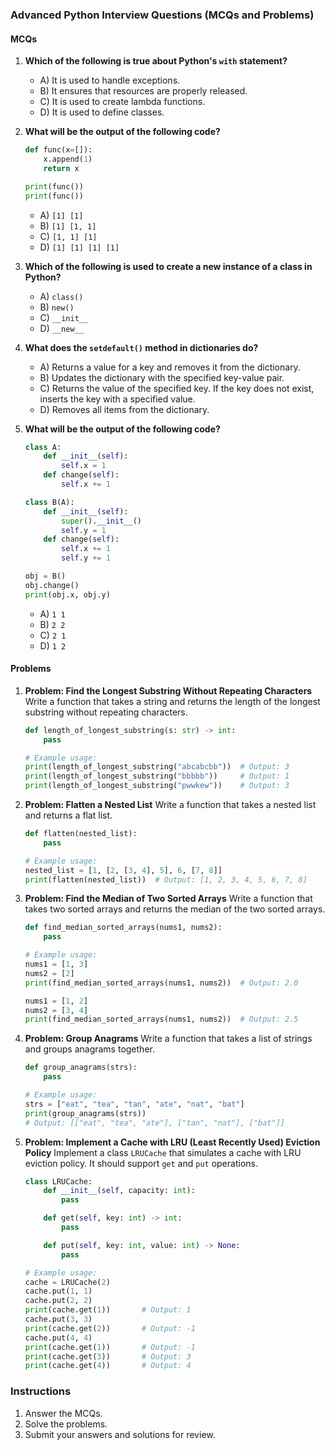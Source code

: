 ### Advanced Python Interview Questions (MCQs and Problems)

#### MCQs

1. **Which of the following is true about Python's `with` statement?**
    - A) It is used to handle exceptions.
    - B) It ensures that resources are properly released.
    - C) It is used to create lambda functions.
    - D) It is used to define classes.

2. **What will be the output of the following code?**
    ```python
    def func(x=[]):
        x.append(1)
        return x

    print(func())
    print(func())
    ```
    - A) `[1] [1]`
    - B) `[1] [1, 1]`
    - C) `[1, 1] [1]`
    - D) `[1] [1] [1] [1]`

3. **Which of the following is used to create a new instance of a class in Python?**
    - A) `class()`
    - B) `new()`
    - C) `__init__`
    - D) `__new__`

4. **What does the `setdefault()` method in dictionaries do?**
    - A) Returns a value for a key and removes it from the dictionary.
    - B) Updates the dictionary with the specified key-value pair.
    - C) Returns the value of the specified key. If the key does not exist, inserts the key with a specified value.
    - D) Removes all items from the dictionary.

5. **What will be the output of the following code?**
    ```python
    class A:
        def __init__(self):
            self.x = 1
        def change(self):
            self.x += 1

    class B(A):
        def __init__(self):
            super().__init__()
            self.y = 1
        def change(self):
            self.x += 1
            self.y += 1

    obj = B()
    obj.change()
    print(obj.x, obj.y)
    ```
    - A) `1 1`
    - B) `2 2`
    - C) `2 1`
    - D) `1 2`

#### Problems

1. **Problem: Find the Longest Substring Without Repeating Characters**
   Write a function that takes a string and returns the length of the longest substring without repeating characters.
   ```python
   def length_of_longest_substring(s: str) -> int:
       pass

   # Example usage:
   print(length_of_longest_substring("abcabcbb"))  # Output: 3
   print(length_of_longest_substring("bbbbb"))     # Output: 1
   print(length_of_longest_substring("pwwkew"))    # Output: 3
   ```

2. **Problem: Flatten a Nested List**
   Write a function that takes a nested list and returns a flat list.
   ```python
   def flatten(nested_list):
       pass

   # Example usage:
   nested_list = [1, [2, [3, 4], 5], 6, [7, 8]]
   print(flatten(nested_list))  # Output: [1, 2, 3, 4, 5, 6, 7, 8]
   ```

3. **Problem: Find the Median of Two Sorted Arrays**
   Write a function that takes two sorted arrays and returns the median of the two sorted arrays.
   ```python
   def find_median_sorted_arrays(nums1, nums2):
       pass

   # Example usage:
   nums1 = [1, 3]
   nums2 = [2]
   print(find_median_sorted_arrays(nums1, nums2))  # Output: 2.0

   nums1 = [1, 2]
   nums2 = [3, 4]
   print(find_median_sorted_arrays(nums1, nums2))  # Output: 2.5
   ```

4. **Problem: Group Anagrams**
   Write a function that takes a list of strings and groups anagrams together.
   ```python
   def group_anagrams(strs):
       pass

   # Example usage:
   strs = ["eat", "tea", "tan", "ate", "nat", "bat"]
   print(group_anagrams(strs))
   # Output: [["eat", "tea", "ate"], ["tan", "nat"], ["bat"]]
   ```

5. **Problem: Implement a Cache with LRU (Least Recently Used) Eviction Policy**
   Implement a class `LRUCache` that simulates a cache with LRU eviction policy. It should support `get` and `put` operations.
   ```python
   class LRUCache:
       def __init__(self, capacity: int):
           pass

       def get(self, key: int) -> int:
           pass

       def put(self, key: int, value: int) -> None:
           pass

   # Example usage:
   cache = LRUCache(2)
   cache.put(1, 1)
   cache.put(2, 2)
   print(cache.get(1))       # Output: 1
   cache.put(3, 3)
   print(cache.get(2))       # Output: -1
   cache.put(4, 4)
   print(cache.get(1))       # Output: -1
   print(cache.get(3))       # Output: 3
   print(cache.get(4))       # Output: 4
   ```

### Instructions
1. Answer the MCQs.
2. Solve the problems.
3. Submit your answers and solutions for review.
